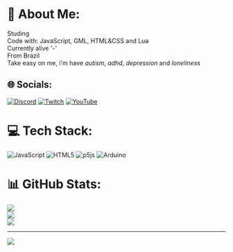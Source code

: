 # 💫 About Me:
Studing<br>Code with: JavaScript, GML, HTML&CSS and Lua<br>Currently alive '-'<br>From Brazil<br>Take easy on me, i'm have _autism_, _adhd_, _depression_ and _loneliness_ <br>


## 🌐 Socials:
[![Discord](https://img.shields.io/badge/Discord-%237289DA.svg?logo=discord&logoColor=white)](https://discord.gg/https://discord.gg/YYTzQUUN2U) [![Twitch](https://img.shields.io/badge/Twitch-%239146FF.svg?logo=Twitch&logoColor=white)](https://twitch.tv/TinyVirttual) [![YouTube](https://img.shields.io/badge/YouTube-%23FF0000.svg?logo=YouTube&logoColor=white)](https://youtube.com/@tinyvirtual) 

# 💻 Tech Stack:
![JavaScript](https://img.shields.io/badge/javascript-%23323330.svg?style=flat&logo=javascript&logoColor=%23F7DF1E) ![HTML5](https://img.shields.io/badge/html5-%23E34F26.svg?style=flat&logo=html5&logoColor=white) ![p5js](https://img.shields.io/badge/p5.js-ED225D?style=flat&logo=p5.js&logoColor=FFFFFF) ![Arduino](https://img.shields.io/badge/-Arduino-00979D?style=flat&logo=Arduino&logoColor=white)
# 📊 GitHub Stats:
![](https://github-readme-stats.vercel.app/api?username=VitorBiliato10&theme=dark&hide_border=false&include_all_commits=false&count_private=true)<br/>
![](https://github-readme-streak-stats.herokuapp.com/?user=VitorBiliato10&theme=dark&hide_border=false)<br/>
![](https://github-readme-stats.vercel.app/api/top-langs/?username=VitorBiliato10&theme=dark&hide_border=false&include_all_commits=false&count_private=true&layout=compact)

---
[![](https://visitcount.itsvg.in/api?id=VitorBiliato10&icon=2&color=0)](https://visitcount.itsvg.in)

<!-- Proudly created with GPRM ( https://gprm.itsvg.in ) -->
